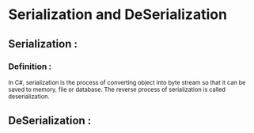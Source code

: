 # Serialization and DeSerialization 

## Serialization : 

  ### Definition :
   <sub> In C#, serialization is the process of converting object into byte stream so that it can be saved to memory, file or database. The reverse process of serialization is called deserialization.  </sub> 
   
   

## DeSerialization : 
